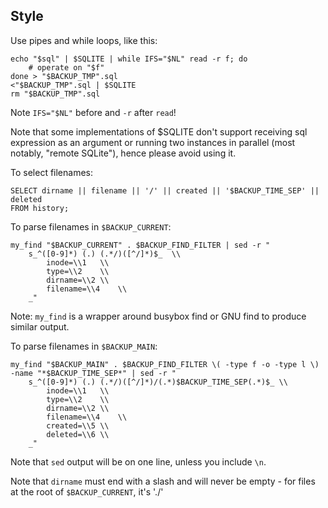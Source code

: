 Style
-----

Use pipes and while loops, like this:

	echo "$sql" | $SQLITE | while IFS="$NL" read -r f; do
		# operate on "$f"
	done > "$BACKUP_TMP".sql
	<"$BACKUP_TMP".sql | $SQLITE
	rm "$BACKUP_TMP".sql

Note `IFS="$NL"` before and `-r` after `read`!

Note that some implementations of $SQLITE don't support receiving sql expression
as an argument or running two instances in parallel (most notably, "remote
SQLite"), hence please avoid using it.

To select filenames:

	SELECT dirname || filename || '/' || created || '$BACKUP_TIME_SEP' || deleted
	FROM history;

To parse filenames in `$BACKUP_CURRENT`:

	my_find "$BACKUP_CURRENT" . $BACKUP_FIND_FILTER | sed -r "
		s_^([0-9]*) (.) (.*/)([^/]*)$_	\\
			inode=\\1	\\
			type=\\2	\\
			dirname=\\2	\\
			filename=\\4	\\
		_"

Note: `my_find` is a wrapper around busybox find or GNU find to produce similar
output.

To parse filenames in `$BACKUP_MAIN`:

	my_find "$BACKUP_MAIN" . $BACKUP_FIND_FILTER \( -type f -o -type l \) -name "*$BACKUP_TIME_SEP*" | sed -r "
		s_^([0-9]*) (.) (.*/)([^/]*)/(.*)$BACKUP_TIME_SEP(.*)$_	\\
			inode=\\1	\\
			type=\\2	\\
			dirname=\\2	\\
			filename=\\4	\\
			created=\\5	\\
			deleted=\\6	\\
		_"

Note that `sed` output will be on one line, unless you include `\n`.

Note that `dirname` must end with a slash and will never be empty - for files at the root of `$BACKUP_CURRENT`, it's './'
